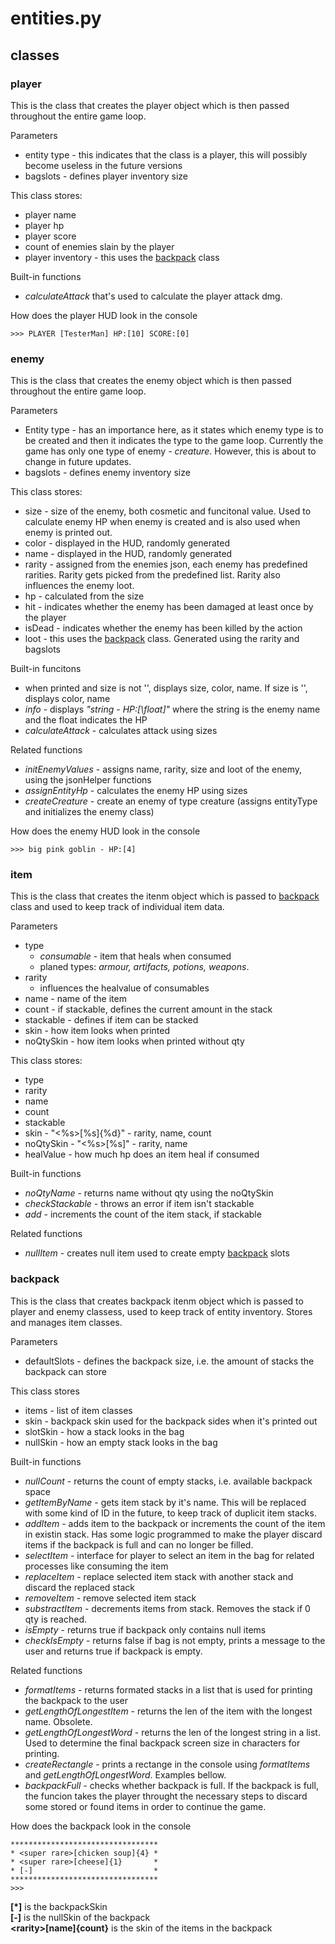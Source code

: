 # entities.py

## classes

### player

This is the class that creates the player object which is then passed throughout the entire game loop.

Parameters
 - entity type - this indicates that the class is a player, this will possibly become useless in the future versions
 - bagslots - defines player inventory size

This class stores:
 - player name
 - player hp
 - player score
 - count of enemies slain by the player
 - player inventory - this uses the [backpack](#backpack) class

Built-in functions
 - *calculateAttack* that's used to calculate the player attack dmg.

How does the player HUD look in the console
```
>>> PLAYER [TesterMan] HP:[10] SCORE:[0]
```

### enemy

This is the class that creates the enemy object which is then passed throughout the entire game loop.

Parameters
 - Entity type - has an importance here, as it states which enemy type is to be created and then it indicates the type to the game loop. Currently the game has only one type of enemy - *creature*. However, this is about to change in future updates.
 - bagslots - defines enemy inventory size

This class stores:
 - size - size of the enemy, both cosmetic and funcitonal value. Used to calculate enemy HP when enemy is created and is also used when enemy is printed out.
 - color - displayed in the HUD, randomly generated
 - name - displayed in the HUD, randomly generated
 - rarity - assigned from the enemies json, each enemy has predefined rarities. Rarity gets picked from the predefined list. Rarity also influences the enemy loot.
 - hp - calculated from the size
 - hit - indicates whether the enemy has been damaged at least once by the player
 - isDead - indicates whether the enemy has been killed by the action
 - loot - this uses the [backpack](#backpack) class. Generated using the rarity and bagslots

Built-in funcitons
 - when printed and size is not '', displays size, color, name. If size is '', displays color, name
 - *info* - displays *"string - HP:[\float]"* where the string is the enemy name and the float indicates the HP
 - *calculateAttack* - calculates attack using sizes

Related functions
 - *initEnemyValues* - assigns name, rarity, size and loot of the enemy, using the jsonHelper functions
 - *assignEntityHp* - calculates the enemy HP using sizes
 - *createCreature* - create an enemy of type creature (assigns entityType and initializes the enemy class)

How does the enemy HUD look in the console
```
>>> big pink goblin - HP:[4]
```

### item

This is the class that creates the itenm object which is passed to [backpack](#backpack) class and used to keep track of individual item data.

Parameters
 - type
   - *consumable* - item that heals when consumed
   - planed types: *armour, artifacts, potions, weapons*.
 - rarity
   - influences the healvalue of consumables
 - name - name of the item
 - count - if stackable, defines the current amount in the stack
 - stackable - defines if item can be stacked
 - skin - how item looks when printed
 - noQtySkin - how item looks when printed without qty

This class stores:
 - type
 - rarity
 - name
 - count
 - stackable
 - skin - "<%s>[%s]{%d}" - rarity, name, count
 - noQtySkin - "<%s>[%s]" - rarity, name
 - healValue - how much hp does an item heal if consumed

Built-in functions
 - *noQtyName* - returns name without qty using the noQtySkin
 - *checkStackable* - throws an error if item isn't stackable
 - *add* - increments the count of the item stack, if stackable

Related functions
 - *nullItem* - creates null item used to create empty [backpack](#backpack) slots

### backpack

This is the class that creates backpack itenm object which is passed to player and enemy classess, used to keep track of entity inventory. Stores and manages item classes.

Parameters
 - defaultSlots - defines the backpack size, i.e. the amount of stacks the backpack can store

This class stores
 - items - list of item classes
 - skin - backpack skin used for the backpack sides when it's printed out
 - slotSkin - how a stack looks in the bag
 - nullSkin - how an empty stack looks in the bag

Built-in functions
 - *nullCount* - returns the count of empty stacks, i.e. available backpack space
 - *getItemByName* - gets item stack by it's name. This will be replaced with some kind of ID in the future, to keep track of duplicit item stacks.
 - *addItem* - adds item to the backpack or increments the count of the item in existin stack. Has some logic programmed to make the player discard items if the backpack is full and can no longer be filled.
 - *selectItem* - interface for player to select an item in the bag for related processes like consuming the item
 - *replaceItem* - replace selected item stack with another stack and discard the replaced stack
 - *removeItem* - remove selected item stack
 - *substractItem* - decrements items from stack. Removes the stack if 0 qty is reached.
 - *isEmpty* - returns true if backpack only contains null items
 - *checkIsEmpty* - returns false if bag is not empty, prints a message to the user and returns true if backpack is empty.

Related functions
 - *formatItems* - returns formated stacks in a list that is used for printing the backpack to the user
 - *getLengthOfLongestItem* - returns the len of the item with the longest name. Obsolete.
 - *getLengthOfLongestWord* - returns the len of the longest string in a list. Used to determine the final backpack screen size in characters for printing.
 - *createRectangle* - prints a rectange in the console using *formatItems* and *getLengthOfLongestWord*. Examples bellow.
 - *backpackFull* - checks whether backpack is full. If the backpack is full, the funcion takes the player throught the necessary steps to discard some stored or found items in order to continue the game.

How does the backpack look in the console

```
*********************************
* <super rare>[chicken soup]{4} *
* <super rare>[cheese]{1}       *
* [-]                           *
*********************************
>>>
```

**\[*\]** is the backpackSkin  
**[-]** is the nullSkin of the backpack  
**\<rarity>[name]{count}** is the skin of the items in the backpack  